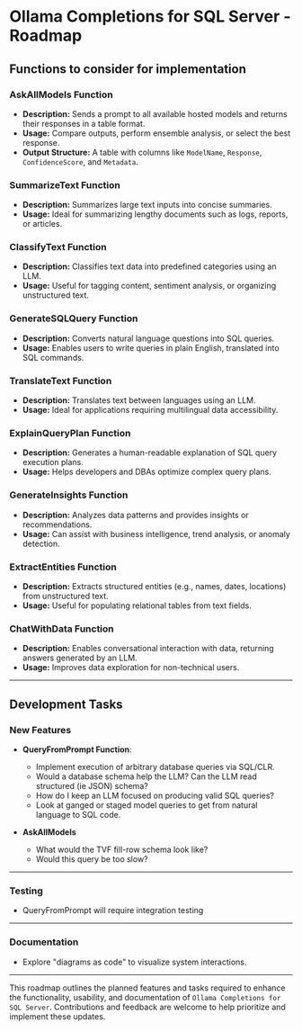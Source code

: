 # Ollama Completions for SQL Server - Roadmap

## Functions to consider for implementation

### AskAllModels Function
- **Description:** Sends a prompt to all available hosted models and returns their responses in a table format.
- **Usage:** Compare outputs, perform ensemble analysis, or select the best response.
- **Output Structure:** A table with columns like `ModelName`, `Response`, `ConfidenceScore`, and `Metadata`.

### SummarizeText Function
- **Description:** Summarizes large text inputs into concise summaries.
- **Usage:** Ideal for summarizing lengthy documents such as logs, reports, or articles.

### ClassifyText Function
- **Description:** Classifies text data into predefined categories using an LLM.
- **Usage:** Useful for tagging content, sentiment analysis, or organizing unstructured text.

### GenerateSQLQuery Function
- **Description:** Converts natural language questions into SQL queries.
- **Usage:** Enables users to write queries in plain English, translated into SQL commands.

### TranslateText Function
- **Description:** Translates text between languages using an LLM.
- **Usage:** Ideal for applications requiring multilingual data accessibility.

### ExplainQueryPlan Function
- **Description:** Generates a human-readable explanation of SQL query execution plans.
- **Usage:** Helps developers and DBAs optimize complex query plans.

### GenerateInsights Function
- **Description:** Analyzes data patterns and provides insights or recommendations.
- **Usage:** Can assist with business intelligence, trend analysis, or anomaly detection.

### ExtractEntities Function
- **Description:** Extracts structured entities (e.g., names, dates, locations) from unstructured text.
- **Usage:** Useful for populating relational tables from text fields.

### ChatWithData Function
- **Description:** Enables conversational interaction with data, returning answers generated by an LLM.
- **Usage:** Improves data exploration for non-technical users.

---

## Development Tasks

### New Features
- **QueryFromPrompt Function**:
  - Implement execution of arbitrary database queries via SQL/CLR.
  - Would a database schema help the LLM? Can the LLM read structured (ie JSON) schema?
  - How do I keep an LLM focused on producing valid SQL queries?
  - Look at ganged or staged model queries to get from natural language to SQL code.

- **AskAllModels**
  - What would the TVF fill-row schema look like?
  - Would this query be too slow?

---

### Testing
  - QueryFromPrompt will require integration testing

---

### Documentation
- Explore "diagrams as code" to visualize system interactions.

---

This roadmap outlines the planned features and tasks required to enhance the functionality, usability, 
and documentation of `Ollama Completions for SQL Server`. Contributions and feedback are welcome to help 
prioritize and implement these updates.
